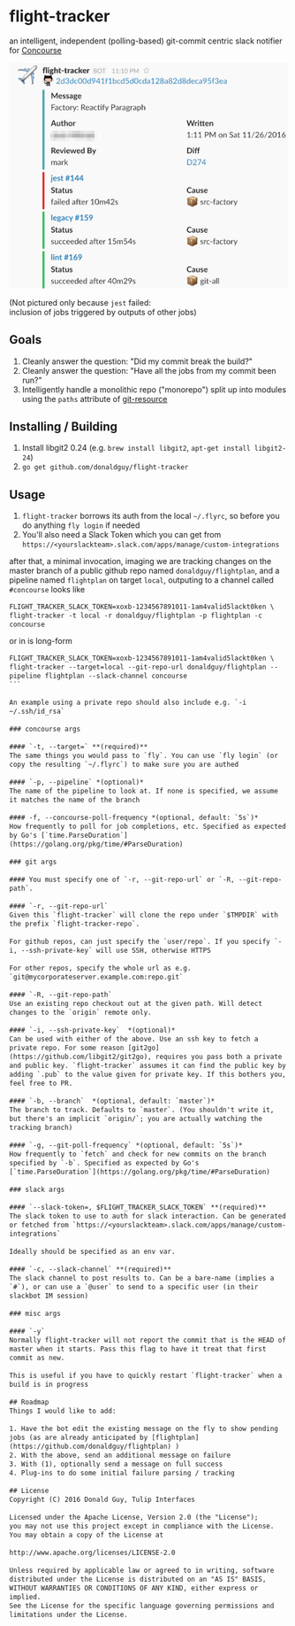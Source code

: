 # flight-tracker

an intelligent, independent (polling-based) git-commit centric slack notifier for [Concourse](https://concourse.ci)

![Example output](/docs/img/example_message.png)

(Not pictured only because `jest` failed:
<br/>inclusion of jobs triggered by outputs of other jobs)

## Goals
1. Cleanly answer the question: "Did my commit break the build?"
2. Cleanly answer the question: "Have all the jobs from my commit been run?"
3. Intelligently handle a monolithic repo ("monorepo") split up into modules using the `paths` attribute of [git-resource](https://github.com/concourse/git-resource)

## Installing / Building

1. Install libgit2 0.24 (e.g. `brew install libgit2`, `apt-get install libgit2-24`)
2. `go get github.com/donaldguy/flight-tracker`

## Usage

1. `flight-tracker` borrows its auth from the local `~/.flyrc`, so before you do anything
`fly login` if needed
2. You'll also need a Slack Token which you can get from `https://<yourslackteam>.slack.com/apps/manage/custom-integrations`

after that, a minimal invocation, imaging we are tracking changes on the master branch of a public github repo named `donaldguy/flightplan`, and a pipeline named `flightplan` on target `local`, outputing to a channel called `#concourse` looks like

```
FLIGHT_TRACKER_SLACK_TOKEN=xoxb-1234567891011-1am4valid5lackt0ken \
flight-tracker -t local -r donaldguy/flightplan -p flightplan -c concourse
```
or in is long-form
````
FLIGHT_TRACKER_SLACK_TOKEN=xoxb-1234567891011-1am4valid5lackt0ken \
flight-tracker --target=local --git-repo-url donaldguy/flightplan --pipeline flightplan --slack-channel concourse
```

An example using a private repo should also include e.g. `-i ~/.ssh/id_rsa`

### concourse args

#### `-t, --target=` **(required)**
The same things you would pass to `fly`. You can use `fly login` (or copy the resulting `~/.flyrc`) to make sure you are authed

#### `-p, --pipeline` *(optional)*
The name of the pipeline to look at. If none is specified, we assume it matches the name of the branch

#### -f, --concourse-poll-frequency *(optional, default: `5s`)*
How frequently to poll for job completions, etc. Specified as expected by Go's [`time.ParseDuration`](https://golang.org/pkg/time/#ParseDuration)

### git args

#### You must specify one of `-r, --git-repo-url` or `-R, --git-repo-path`.

#### `-r, --git-repo-url`
Given this `flight-tracker` will clone the repo under `$TMPDIR` with the prefix `flight-tracker-repo`.

For github repos, can just specify the `user/repo`. If you specify `-i, --ssh-private-key` will use SSH, otherwise HTTPS

For other repos, specify the whole url as e.g. `git@mycorporateserver.example.com:repo.git`

#### `-R, --git-repo-path`
Use an existing repo checkout out at the given path. Will detect changes to the `origin` remote only.

#### `-i, --ssh-private-key`  *(optional)*
Can be used with either of the above. Use an ssh key to fetch a private repo. For some reason [git2go](https://github.com/libgit2/git2go), requires you pass both a private and public key. `flight-tracker` assumes it can find the public key by adding `.pub` to the value given for private key. If this bothers you, feel free to PR.

#### `-b, --branch`  *(optional, default: `master`)*
The branch to track. Defaults to `master`. (You shouldn't write it, but there's an implicit `origin/`; you are actually watching the tracking branch)

#### `-g, --git-poll-frequency` *(optional, default: `5s`)*
How frequently to `fetch` and check for new commits on the branch specified by `-b`. Specified as expected by Go's [`time.ParseDuration`](https://golang.org/pkg/time/#ParseDuration)

### slack args

#### `--slack-token=, $FLIGHT_TRACKER_SLACK_TOKEN` **(required)**
The slack token to use to auth for slack interaction. Can be generated or fetched from `https://<yourslackteam>.slack.com/apps/manage/custom-integrations`

Ideally should be specified as an env var.

#### `-c, --slack-channel` **(required)**
The slack channel to post results to. Can be a bare-name (implies a `#`), or can use a `@user` to send to a specific user (in their slackbot IM session)

### misc args

#### `-y`
Normally flight-tracker will not report the commit that is the HEAD of master when it starts. Pass this flag to have it treat that first commit as new.

This is useful if you have to quickly restart `flight-tracker` when a build is in progress

## Roadmap
Things I would like to add:

1. Have the bot edit the existing message on the fly to show pending jobs (as are already anticipated by [flightplan](https://github.com/donaldguy/flightplan) )
2. With the above, send an additional message on failure
3. With (1), optionally send a message on full success
4. Plug-ins to do some initial failure parsing / tracking

## License
Copyright (C) 2016 Donald Guy, Tulip Interfaces

Licensed under the Apache License, Version 2.0 (the "License");
you may not use this project except in compliance with the License.
You may obtain a copy of the License at

http://www.apache.org/licenses/LICENSE-2.0

Unless required by applicable law or agreed to in writing, software
distributed under the License is distributed on an "AS IS" BASIS,
WITHOUT WARRANTIES OR CONDITIONS OF ANY KIND, either express or implied.
See the License for the specific language governing permissions and
limitations under the License.
